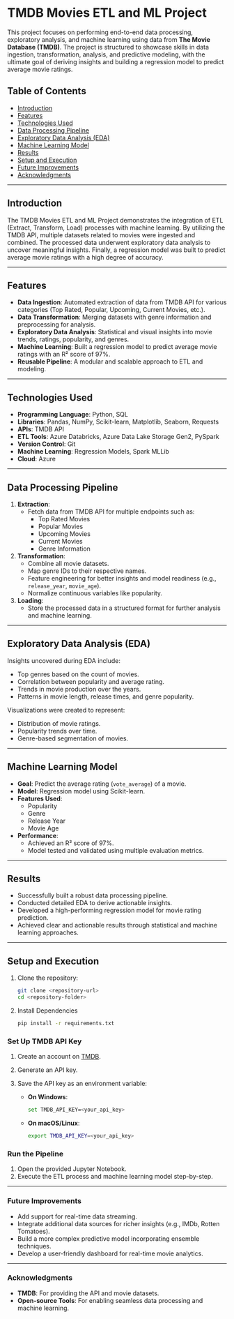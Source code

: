 # TMDB Movies ETL and ML Project

This project focuses on performing end-to-end data processing, exploratory analysis, and machine learning using data from **The Movie Database (TMDB)**. The project is structured to showcase skills in data ingestion, transformation, analysis, and predictive modeling, with the ultimate goal of deriving insights and building a regression model to predict average movie ratings.

## Table of Contents

- [Introduction](#introduction)
- [Features](#features)
- [Technologies Used](#technologies-used)
- [Data Processing Pipeline](#data-processing-pipeline)
- [Exploratory Data Analysis (EDA)](#exploratory-data-analysis-eda)
- [Machine Learning Model](#machine-learning-model)
- [Results](#results)
- [Setup and Execution](#setup-and-execution)
- [Future Improvements](#future-improvements)
- [Acknowledgments](#acknowledgments)

---

## Introduction

The TMDB Movies ETL and ML Project demonstrates the integration of ETL (Extract, Transform, Load) processes with machine learning. By utilizing the TMDB API, multiple datasets related to movies were ingested and combined. The processed data underwent exploratory data analysis to uncover meaningful insights. Finally, a regression model was built to predict average movie ratings with a high degree of accuracy.

---

## Features

- **Data Ingestion**: Automated extraction of data from TMDB API for various categories (Top Rated, Popular, Upcoming, Current Movies, etc.).
- **Data Transformation**: Merging datasets with genre information and preprocessing for analysis.
- **Exploratory Data Analysis**: Statistical and visual insights into movie trends, ratings, popularity, and genres.
- **Machine Learning**: Built a regression model to predict average movie ratings with an R² score of 97%.
- **Reusable Pipeline**: A modular and scalable approach to ETL and modeling.

---

## Technologies Used

- **Programming Language**: Python, SQL
- **Libraries**: Pandas, NumPy, Scikit-learn, Matplotlib, Seaborn, Requests
- **APIs**: TMDB API
- **ETL Tools**: Azure Databricks, Azure Data Lake Storage Gen2, PySpark
- **Version Control**: Git
- **Machine Learning**: Regression Models, Spark MLLib
- **Cloud**: Azure

---

## Data Processing Pipeline

1. **Extraction**:
   - Fetch data from TMDB API for multiple endpoints such as:
     - Top Rated Movies
     - Popular Movies
     - Upcoming Movies
     - Current Movies
     - Genre Information
2. **Transformation**:
   - Combine all movie datasets.
   - Map genre IDs to their respective names.
   - Feature engineering for better insights and model readiness (e.g., `release_year`, `movie_age`).
   - Normalize continuous variables like popularity.
3. **Loading**:
   - Store the processed data in a structured format for further analysis and machine learning.

---

## Exploratory Data Analysis (EDA)

Insights uncovered during EDA include:
- Top genres based on the count of movies.
- Correlation between popularity and average rating.
- Trends in movie production over the years.
- Patterns in movie length, release times, and genre popularity.

Visualizations were created to represent:
- Distribution of movie ratings.
- Popularity trends over time.
- Genre-based segmentation of movies.

---

## Machine Learning Model

- **Goal**: Predict the average rating (`vote_average`) of a movie.
- **Model**: Regression model using Scikit-learn.
- **Features Used**:
  - Popularity
  - Genre
  - Release Year
  - Movie Age
- **Performance**:
  - Achieved an R² score of 97%.
  - Model tested and validated using multiple evaluation metrics.

---

## Results

- Successfully built a robust data processing pipeline.
- Conducted detailed EDA to derive actionable insights.
- Developed a high-performing regression model for movie rating prediction.
- Achieved clear and actionable results through statistical and machine learning approaches.

---

## Setup and Execution

1. Clone the repository:
   ```bash
   git clone <repository-url>
   cd <repository-folder>
2. Install Dependencies
   ```bash
   pip install -r requirements.txt

### Set Up TMDB API Key

1. Create an account on [TMDB](https://www.themoviedb.org/).
2. Generate an API key.
3. Save the API key as an environment variable:

   - **On Windows**:
     ```bash
     set TMDB_API_KEY=<your_api_key>
     ```

   - **On macOS/Linux**:
     ```bash
     export TMDB_API_KEY=<your_api_key>
     ```

### Run the Pipeline

1. Open the provided Jupyter Notebook.
2. Execute the ETL process and machine learning model step-by-step.

---

### Future Improvements

- Add support for real-time data streaming.
- Integrate additional data sources for richer insights (e.g., IMDb, Rotten Tomatoes).
- Build a more complex predictive model incorporating ensemble techniques.
- Develop a user-friendly dashboard for real-time movie analytics.

---

### Acknowledgments

- **TMDB**: For providing the API and movie datasets.
- **Open-source Tools**: For enabling seamless data processing and machine learning.

